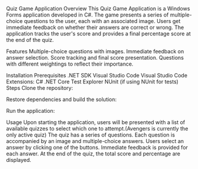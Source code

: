Quiz Game Application
Overview
This Quiz Game Application is a Windows Forms application developed in C#. The game presents a series of multiple-choice questions to the user, each with an associated image. Users get immediate feedback on whether their answers are correct or wrong. The application tracks the user's score and provides a final percentage score at the end of the quiz.

Features
Multiple-choice questions with images.
Immediate feedback on answer selection.
Score tracking and final score presentation.
Questions with different weightings to reflect their importance.

Installation
Prerequisites
.NET SDK
Visual Studio Code
Visual Studio Code Extensions:
C#
.NET Core Test Explorer
NUnit (if using NUnit for tests)
Steps
Clone the repository:


Restore dependencies and build the solution:


Run the application:


Usage
Upon starting the application, users will be presented with a list of available quizzes to select which one to attempt.(Avengers is currently the only active quiz)
The quiz has a series of questions. Each question is accompanied by an image and multiple-choice answers. Users select an answer by clicking one of the buttons. Immediate feedback is provided for each answer. At the end of the quiz, the total score and percentage are displayed.